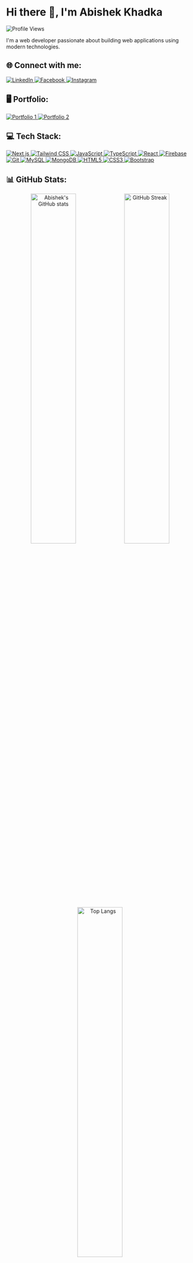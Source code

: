 # Hi there 👋, I'm Abishek Khadka

![Profile Views](https://komarev.com/ghpvc/?username=khadka27&color=blueviolet&style=flat)

I'm a web developer passionate about building web applications using modern technologies.

## 🌐 Connect with me:
<p align="left">
  <a href="https://www.linkedin.com/in/abishek-khadka-804701259/">
    <img src="https://img.icons8.com/fluent/48/000000/linkedin.png" alt="LinkedIn"/>
  </a>
  <a href="https://www.facebook.com/khadka27?mibextid=ZbWKwL">
    <img src="https://img.icons8.com/fluent/48/000000/facebook-new.png" alt="Facebook"/>
  </a>
  <a href="https://www.instagram.com/khadka_27?igsh=MTdlYmVhb3oyaHFheQ==">
    <img src="https://img.icons8.com/fluent/48/000000/instagram-new.png" alt="Instagram"/>
  </a>
</p>

## 🖥️ Portfolio:
<p align="left">
  <a href="https://abishekkhadka27.com.np/" target="_blank">
    <img src="https://img.icons8.com/fluent/48/000000/domain.png" alt="Portfolio 1"/>
  </a>
  <a href="https://abishekkhadka.vercel.app/" target="_blank">
    <img src="https://img.icons8.com/fluent/48/000000/netlify.png" alt="Portfolio 2"/>
  </a>
</p>

## 💻 Tech Stack:
<p align="left">
  <a href="https://nextjs.org/" target="_blank">
    <img src="https://img.icons8.com/color/48/000000/nextjs.png" alt="Next.js" />
  </a>
  <a href="https://tailwindcss.com/" target="_blank">
    <img src="https://img.icons8.com/color/48/000000/tailwindcss.png" alt="Tailwind CSS" />
  </a>
  <a href="https://developer.mozilla.org/en-US/docs/Web/JavaScript" target="_blank">
    <img src="https://img.icons8.com/color/48/000000/javascript.png" alt="JavaScript" />
  </a>
  <a href="https://www.typescriptlang.org/" target="_blank">
    <img src="https://img.icons8.com/color/48/000000/typescript.png" alt="TypeScript" />
  </a>
  <a href="https://reactjs.org/" target="_blank">
    <img src="https://img.icons8.com/color/48/000000/react-native.png" alt="React" />
  </a>
  <a href="https://firebase.google.com/" target="_blank">
    <img src="https://img.icons8.com/color/48/000000/firebase.png" alt="Firebase" />
  </a>
  <a href="https://git-scm.com/" target="_blank">
    <img src="https://img.icons8.com/color/48/000000/git.png" alt="Git" />
  </a>
  <a href="https://www.mysql.com/" target="_blank">
    <img src="https://img.icons8.com/color/48/000000/mysql-logo.png" alt="MySQL" />
  </a>
  <a href="https://www.mongodb.com/" target="_blank">
    <img src="https://img.icons8.com/color/48/000000/mongodb.png" alt="MongoDB" />
  </a>
  <a href="https://developer.mozilla.org/en-US/docs/Web/HTML" target="_blank">
    <img src="https://img.icons8.com/color/48/000000/html-5.png" alt="HTML5" />
  </a>
  <a href="https://developer.mozilla.org/en-US/docs/Web/CSS" target="_blank">
    <img src="https://img.icons8.com/color/48/000000/css3.png" alt="CSS3" />
  </a>
  <a href="https://getbootstrap.com/" target="_blank">
    <img src="https://img.icons8.com/color/48/000000/bootstrap.png" alt="Bootstrap" />
  </a>
</p>

## 📊 GitHub Stats:
<div align="center">
  <img src="https://github-readme-stats.vercel.app/api?username=khadka27&show_icons=true&theme=dark" alt="Abishek's GitHub stats" width="49%"/>
  <img src="https://github-readme-streak-stats.herokuapp.com/?user=khadka27&theme=dark" alt="GitHub Streak" width="49%"/>
</div>
<div align="center">
  <img src="https://github-readme-stats.vercel.app/api/top-langs/?username=khadka27&layout=compact&theme=dark" alt="Top Langs" width="49%"/>
</div>

## 🚀 Projects:
<p align="left">
  <a href="https://github.com/khadka27/todo-app" target="_blank">
    <img src="https://img.icons8.com/fluent/48/000000/checklist.png" alt="Next.js Todo App"/>
    <strong>Next.js Todo App</strong> - A simple todo app built with Next.js and Tailwind CSS.
  </a>
</p>
<p align="left">
  <a href="https://github.com/khadka27/calculator" target="_blank">
    <img src="https://img.icons8.com/fluent/48/000000/calculator.png" alt="Next.js Calculator"/>
    <strong>Next.js Calculator</strong> - A web calculator application with Next.js.
  </a>
</p>
<p align="left">
  <a href="https://github.com/khadka27/social-media-app" target="_blank">
    <img src="https://img.icons8.com/fluent/48/000000/social-media.png" alt="Social Media App"/>
    <strong>Social Media App</strong> - A social media application built using modern web technologies.
  </a>
</p>

## ✨ Fun fact:
I love exploring new technologies and applying them to real-world projects. When I'm not coding, you can find me exploring new places or playing video games.

